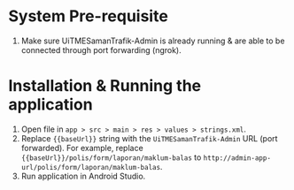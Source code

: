 # System Pre-requisite

1. Make sure UiTMESamanTrafik-Admin is already running & are able to be connected through port forwarding (ngrok).

# Installation & Running the application

1. Open file in `app > src > main > res > values > strings.xml`.
2. Replace `{{baseUrl}}` string with the `UiTMESamanTrafik-Admin` URL (port forwarded). For example, replace `{{baseUrl}}/polis/form/laporan/maklum-balas` to `http://admin-app-url/polis/form/laporan/maklum-balas`.
3. Run application in Android Studio.
